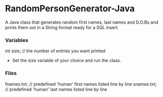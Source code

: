 # RandomPersonGenerator-Java
A Java class that generates random first names, last names and D.O.Bs and prints them out in a String format ready for a SQL insert.

### Variables
int size; // the number of entries you want printed
- Set the size variable of your choice and run the class.

### Files
fnames.txt; // predefined 'human' first names listed line by line
snames.txt; // predefined 'human' last names listed line by line

